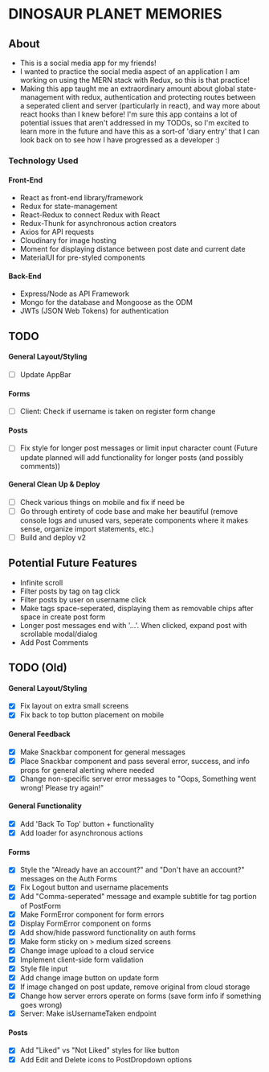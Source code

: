 # DINOSAUR PLANET MEMORIES

## About

- This is a social media app for my friends!
- I wanted to practice the social media aspect of an application I am working on using the MERN stack with Redux, so this is that practice!
- Making this app taught me an extraordinary amount about global state-management with redux, authentication and protecting routes between a seperated client and server (particularly in react), and way more about react hooks than I knew before! I'm sure this app contains a lot of potential issues that aren't addressed in my TODOs, so I'm excited to learn more in the future and have this as a sort-of 'diary entry' that I can look back on to see how I have progressed as a developer :)

### Technology Used

#### Front-End

- React as front-end library/framework
- Redux for state-management
- React-Redux to connect Redux with React
- Redux-Thunk for asynchronous action creators
- Axios for API requests
- Cloudinary for image hosting
- Moment for displaying distance between post date and current date
- MaterialUI for pre-styled components

#### Back-End

- Express/Node as API Framework
- Mongo for the database and Mongoose as the ODM
- JWTs (JSON Web Tokens) for authentication

## TODO

#### General Layout/Styling

- [ ] Update AppBar

#### Forms

- [ ] Client: Check if username is taken on register form change

#### Posts

- [ ] Fix style for longer post messages or limit input character count (Future update planned will add functionality for longer posts (and possibly comments))

#### General Clean Up & Deploy

- [ ] Check various things on mobile and fix if need be
- [ ] Go through entirety of code base and make her beautiful (remove console logs and unused vars, seperate components where it makes sense, organize import statements, etc.)
- [ ] Build and deploy v2

## Potential Future Features

- Infinite scroll
- Filter posts by tag on tag click
- Filter posts by user on username click
- Make tags space-seperated, displaying them as removable chips after space in create post form
- Longer post messages end with '...'. When clicked, expand post with scrollable modal/dialog
- Add Post Comments

## TODO (Old)

#### General Layout/Styling

- [x] Fix layout on extra small screens
- [x] Fix back to top button placement on mobile

#### General Feedback

- [x] Make Snackbar component for general messages
- [x] Place Snackbar component and pass several error, success, and info props for general alerting where needed
- [x] Change non-specific server error messages to "Oops, Something went wrong! Please try again!"

#### General Functionality

- [x] Add 'Back To Top' button + functionality
- [x] Add loader for asynchronous actions

#### Forms

- [x] Style the "Already have an account?" and "Don't have an account?" messages on the Auth Forms
- [x] Fix Logout button and username placements
- [x] Add "Comma-seperated" message and example subtitle for tag portion of PostForm
- [x] Make FormError component for form errors
- [x] Display FormError component on forms
- [x] Add show/hide password functionality on auth forms
- [x] Make form sticky on > medium sized screens
- [x] Change image upload to a cloud service
- [x] Implement client-side form validation
- [x] Style file input
- [x] Add change image button on update form
- [x] If image changed on post update, remove original from cloud storage
- [x] Change how server errors operate on forms (save form info if something goes wrong)
- [x] Server: Make isUsernameTaken endpoint

#### Posts

- [x] Add "Liked" vs "Not Liked" styles for like button
- [x] Add Edit and Delete icons to PostDropdown options
